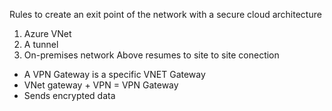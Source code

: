Rules to create an exit point of the network with a secure cloud architecture
1. Azure VNet
2. A tunnel
3. On-premises network 
Above resumes to site to site conection

* A VPN Gateway is a specific VNET Gateway
* VNet gateway + VPN = VPN Gateway
* Sends encrypted data